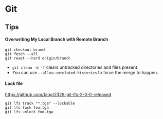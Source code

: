 # Git

## Tips

#### Overwriting My Local Branch with Remote Branch
```
git checkout branch
git fetch --all
git reset --hard origin/branch
```

* `git clean -d -f` clears untracked directories and files present.
* You can use `--allow-unrelated-histories` to force the merge to happen.

#### Lock file
https://github.com/blog/2328-git-lfs-2-0-0-released

```
git lfs track "*.tga" --lockable
git lfs lock foo.tga
git lfs unlock foo.tga
```

